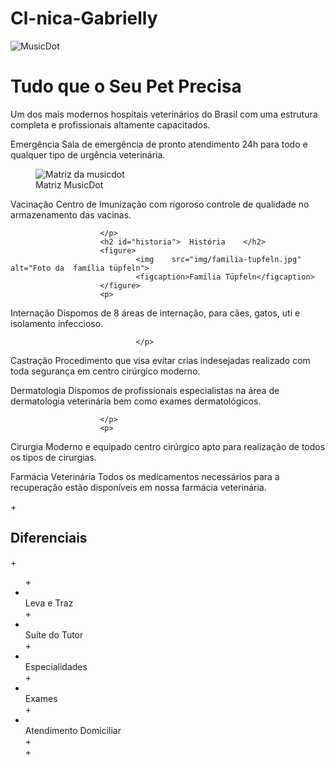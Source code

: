 # Cl-nica-Gabrielly
<!DOCTYPE html>
<html	lang="pt-BR">
				<head>
						<meta	charset="utf-8">
						<title>
								Clinica Gabrielly	|	Sobre	a	empresa
						</title>
						<link	href="img/favicon.ico" rel="icon">
						<link	rel="stylesheet" href="css/sobre.css">
				</head>
				<body>
						<img	src="img/logo.svg" alt="MusicDot">
						<h1>	Tudo que o Seu Pet Precisa	</h1>
						<p>
								Um dos mais modernos hospitais veterinários do Brasil com uma estrutura completa e profissionais altamente capacitados.
						</p>
                        <p> 	
Emergência
Sala de emergência de pronto atendimento 24h para todo e qualquer tipo de urgência veterinária.
						</p>
							<figure>
								<img	src="11-obesidade-Blog-640x367.png" alt="Matriz	da	musicdot">
								<figcaption>
												Matriz	MusicDot	
								</figcaption>
						</figure>
						<p> 
Vacinação
Centro de Imunização com rigoroso controle de qualidade no armazenamento das vacinas.


						</p>
						<h2	id="historia">	História	</h2>
						<figure>
								<img	src="img/familia-tupfeln.jpg" alt="Foto	da	família	tüpfeln">
								<figcaption>Família	Tüpfeln</figcaption>
						</figure>
						<p>
								
Internação
Dispomos de 8 áreas de internação, para cães, gatos, uti e isolamento infeccioso.


								</p>
Castração
Procedimento que visa evitar crias indesejadas realizado com toda segurança em centro cirúrgico moderno.
						<p>
								
Dermatologia
Dispomos de profissionais especialistas na área de dermatologia veterinária bem como exames dermatológicos.


						</p>
						<p>
								
Cirurgia
Moderno e equipado centro cirúrgico apto para realização de todos os tipos de cirurgias.
						</p>
						<p>
								
Farmácia Veterinária
Todos os medicamentos necessários para a recuperação estão disponíveis em nossa farmácia veterinária.
						</p>
	+				<h2	id="diferenciais">	Diferenciais	</h2>
	+				<ul>
	+						<li>	
Leva e Traz	</li>
	+						<li>	
Suíte do Tutor	</li>
	+						<li>	
Especialidades	</li>
	+						<li>	
Exames	</li>
	+						<li>	
Atendimento Domiciliar	</li>
	+						
	+				</ul>
				</body>
		</html>
